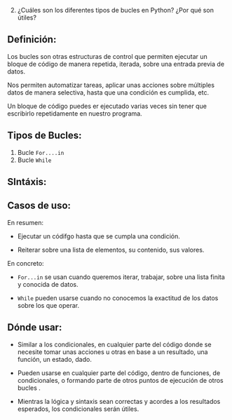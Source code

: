 2. ¿Cuáles son los diferentes tipos de bucles en Python? ¿Por qué son útiles?

## Definición:

Los bucles son otras estructuras de control que permiten ejecutar un bloque de código de manera repetida, iterada, sobre una entrada previa de datos.

Nos permiten automatizar tareas, aplicar unas acciones sobre múltiples datos de manera selectiva, hasta que una condición es cumplida, etc.

Un bloque de código puedes er ejecutado varias veces sin tener que escribirlo repetidamente en nuestro programa.

## Tipos de Bucles:

1. Bucle `For....in`
2. Bucle `While`

## SIntáxis:

## Casos de uso:

En resumen:

- Ejecutar un códifgo hasta que se cumpla una condición.
  
- Reiterar sobre una lista de elementos, su contenido, sus valores.
  

En concreto:

- `For...in` se usan cuando queremos iterar, trabajar, sobre una lista finita y conocida de datos.
  
- `While` pueden usarse cuando no conocemos la exactitud de los datos sobre los que operar.
  

## Dónde usar:

- Similar a los condicionales, en cualquier parte del código donde se necesite tomar unas acciones u otras en base a un resultado, una función, un estado, dado.
  
- Pueden usarse en cualquier parte del código, dentro de funciones, de condicionales, o formando parte de otros puntos de ejecución de otros bucles .
  
- Mientras la lógica y sintaxis sean correctas y acordes a los resultados esperados, los condicionales serán útiles.